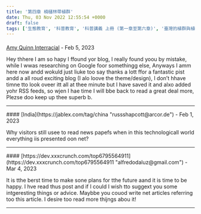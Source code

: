 ```yaml
---
title: '第四章 楠櫧林帶植群'
date: Thu, 03 Nov 2022 12:55:54 +0000
draft: false
tags: ['生態教育', '科普教育', '科普講義 上冊 (第一章至第六章)', '臺灣的植群與植物多樣性']
---
```



#### 
[Amy Quinn Interracial](https://tube.xvideoscombo.com/video/ph5ae01e8c87b4f12 "marielstarks@yahoo.com") - <time datetime="2023-02-10 10:11:24">Feb 5, 2023</time>

Hey thhere I am so hapy I ffound yor blog, I really found yoou by mistake, while I wwas researching on Google foor somethingg else, Anyways I amm here now andd wokuld just liuke too say thanks a lott ffor a fantastic pist andd a all roud exciting blog (I alo loove the theme/design), I don’t hhave timne tto look oveer itt all at thee minute but I have saved it and alxo added yohr RSS feeds, so wjen I hae time I will bbe back to read a great deal more, Plezse doo keep up thee superb b.
<hr />
#### 
[India](https://jablex.com/tag/china "russshapcott@arcor.de") - <time datetime="2023-02-20 14:14:39">Feb 1, 2023</time>

Why visitors still usee to read news papefs when in this technologicall world everything iis presented oon net?
<hr />
#### 
[https://dev.xxxcrunch.com/top6795564911](https://dev.xxxcrunch.com/top6795564911 "alfredodaluz@gmail.com") - <time datetime="2023-03-16 15:08:49">Mar 4, 2023</time>

It is tthe berst time to make sone plans for tthe future aand it is time to be happy. I hve read thus post and if I could I wish tto suggext you some intgeresting things or advice. Maybbe you couod write net articles referring too this article. I desire too read more thijngs abou it!
<hr />
